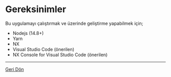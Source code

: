 # Gereksinimler

Bu uygulamayı çalıştırmak ve üzerinde geliştirme yapabilmek için;

- Nodejs (14.8+)
- Yarn
- NX
- Visual Studio Code (önerilen)
- NX Console for Visual Studio Code (önerilen)

---

[Geri Dön](https://github.com/MagiClick/fe-challenge#readme)
